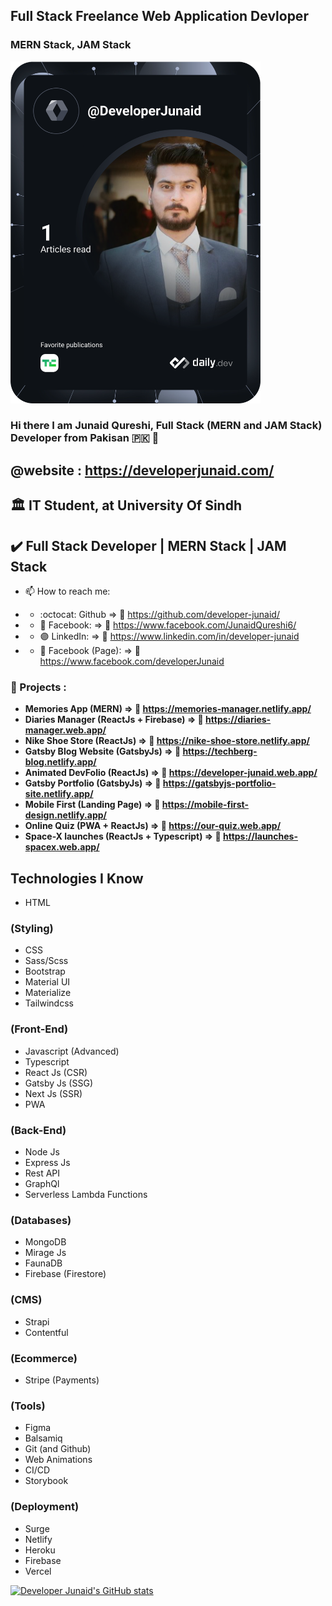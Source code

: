 ## Full Stack Freelance Web Application Devloper
### MERN Stack, JAM Stack 
<a href="https://app.daily.dev/DeveloperJunaid"><img src="https://github.com/developer-junaid/developer-junaid/blob/master/devcard.svg" width="400" alt="Developer Junaid's Dev Card"/></a> 

### Hi there I am Junaid Qureshi, Full Stack (MERN and JAM Stack) Developer from Pakisan :pakistan: 👋
## @website : https://developerjunaid.com/

## :classical_building: IT Student, at University Of Sindh
## :heavy_check_mark: Full Stack Developer | MERN Stack | JAM Stack


- 📫 How to reach me:  

- - :octocat: Github              => :link:	https://github.com/developer-junaid/
- - :large_blue_circle: Facebook: => :link:	https://www.facebook.com/JunaidQureshi6/
- - :purple_circle: LinkedIn:     => :link:	https://www.linkedin.com/in/developer-junaid
- - :large_blue_diamond: Facebook (Page): => :link:	https://www.facebook.com/developerJunaid

### :medal_sports: Projects :
- **Memories App (MERN) => :link: https://memories-manager.netlify.app/**
- **Diaries Manager (ReactJs + Firebase) =>  :link: https://diaries-manager.web.app/**
- **Nike Shoe Store (ReactJs) => :link:	https://nike-shoe-store.netlify.app/**
- **Gatsby Blog Website (GatsbyJs)      => :link: https://techberg-blog.netlify.app/**
- **Animated DevFolio (ReactJs)  => :link: https://developer-junaid.web.app/**
- **Gatsby Portfolio (GatsbyJs) => :link: https://gatsbyjs-portfolio-site.netlify.app/**
- **Mobile First (Landing Page) => :link: https://mobile-first-design.netlify.app/**
- **Online Quiz (PWA + ReactJs)      => :link: https://our-quiz.web.app/**
- **Space-X launches (ReactJs + Typescript) =>  :link: https://launches-spacex.web.app/**





## Technologies I Know


- HTML
### (Styling)
- CSS 
- Sass/Scss
- Bootstrap
- Material UI
- Materialize
- Tailwindcss

### (Front-End)
- Javascript (Advanced)
- Typescript
- React Js (CSR)
- Gatsby Js (SSG)
- Next Js (SSR)
- PWA

### (Back-End)
- Node Js 
- Express Js 
- Rest API
- GraphQl 
- Serverless Lambda Functions

### (Databases)
- MongoDB 
- Mirage Js
- FaunaDB 
- Firebase (Firestore)

### (CMS)
- Strapi
- Contentful

### (Ecommerce)
- Stripe (Payments)

### (Tools)
- Figma
- Balsamiq
- Git (and Github) 
- Web Animations
- CI/CD
- Storybook

### (Deployment)
- Surge
- Netlify
- Heroku
- Firebase 
- Vercel

[![Developer Junaid's GitHub stats](https://github-readme-stats.vercel.app/api?username=developer-junaid)](https://github.com/developer-junaid/github-readme-stats)
